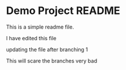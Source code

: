# Demo Project README

This is a simple readme file.

I have edited this file

updating the file after branching 1


This will scare the branches very bad

